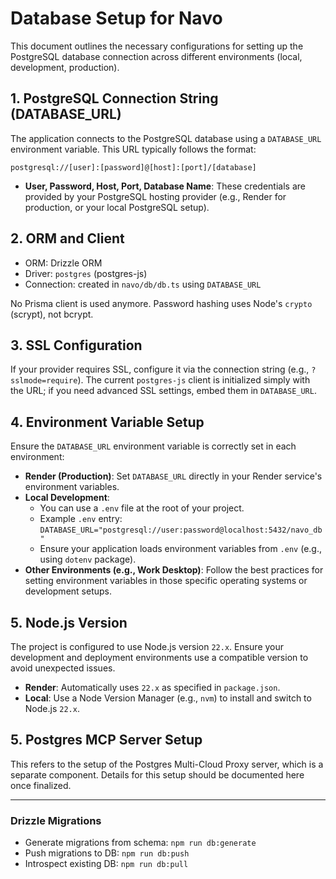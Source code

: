 # Database Setup for Navo

This document outlines the necessary configurations for setting up the PostgreSQL database connection across different environments (local, development, production).

## 1. PostgreSQL Connection String (DATABASE_URL)

The application connects to the PostgreSQL database using a `DATABASE_URL` environment variable. This URL typically follows the format:

`postgresql://[user]:[password]@[host]:[port]/[database]`

- **User, Password, Host, Port, Database Name**: These credentials are provided by your PostgreSQL hosting provider (e.g., Render for production, or your local PostgreSQL setup).

## 2. ORM and Client

- ORM: Drizzle ORM
- Driver: `postgres` (postgres-js)
- Connection: created in `navo/db/db.ts` using `DATABASE_URL`

No Prisma client is used anymore. Password hashing uses Node's `crypto` (scrypt), not bcrypt.

## 3. SSL Configuration

If your provider requires SSL, configure it via the connection string (e.g., `?sslmode=require`). The current `postgres-js` client is initialized simply with the URL; if you need advanced SSL settings, embed them in `DATABASE_URL`.

## 4. Environment Variable Setup

Ensure the `DATABASE_URL` environment variable is correctly set in each environment:

- **Render (Production)**: Set `DATABASE_URL` directly in your Render service's environment variables.
- **Local Development**:
  - You can use a `.env` file at the root of your project.
  - Example `.env` entry: `DATABASE_URL="postgresql://user:password@localhost:5432/navo_db"`
  - Ensure your application loads environment variables from `.env` (e.g., using `dotenv` package).
- **Other Environments (e.g., Work Desktop)**: Follow the best practices for setting environment variables in those specific operating systems or development setups.

## 5. Node.js Version

The project is configured to use Node.js version `22.x`. Ensure your development and deployment environments use a compatible version to avoid unexpected issues.

- **Render**: Automatically uses `22.x` as specified in `package.json`.
- **Local**: Use a Node Version Manager (e.g., `nvm`) to install and switch to Node.js `22.x`.

## 5. Postgres MCP Server Setup

This refers to the setup of the Postgres Multi-Cloud Proxy server, which is a separate component. Details for this setup should be documented here once finalized.

---

### Drizzle Migrations

- Generate migrations from schema: `npm run db:generate`
- Push migrations to DB: `npm run db:push`
- Introspect existing DB: `npm run db:pull`
